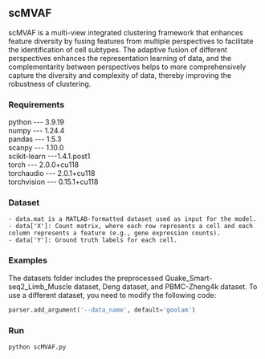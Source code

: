 ## scMVAF
scMVAF is a multi-view integrated clustering framework that enhances feature diversity by fusing features from multiple perspectives to facilitate the identification of cell subtypes. The adaptive fusion of different perspectives enhances the representation learning of data, and the complementarity between perspectives helps to more comprehensively capture the diversity and complexity of data, thereby improving the robustness of clustering.

### Requirements

python \--- 3.9.19 <br>
numpy \--- 1.24.4 <br>
pandas \--- 1.5.3 <br>
scanpy \--- 1.10.0 <br>
scikit-learn ---1.4.1.post1 <br>
torch \--- 2.0.0+cu118 <br>
torchaudio \--- 2.0.1+cu118 <br>
torchvision \--- 0.15.1+cu118 <br>

### Dataset

```
- data.mat is a MATLAB-formatted dataset used as input for the model.
- data['X']: Count matrix, where each row represents a cell and each column represents a feature (e.g., gene expression counts).
- data['Y']: Ground truth labels for each cell.
```

### Examples

The datasets folder includes the preprocessed Quake_Smart-seq2_Limb_Muscle dataset, Deng dataset, and PBMC-Zheng4k dataset. To use a different dataset, you need to modify the following code:

```python
parser.add_argument('--data_name', default='goolam')
```

### Run

```
python scMVAF.py
```

